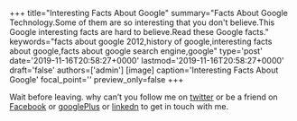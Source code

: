 +++
title="Interesting Facts About Google"
summary="Facts About Google Technology.Some of them are so interesting that you don't believe.This Google interesting facts are hard to believe.Read these Google facts."
keywords="facts about google 2012,history of google,interesting facts about google,facts about google search engine,google"
type='post'
date='2019-11-16T20:58:27+0000'
lastmod='2019-11-16T20:58:27+0000'
draft='false'
authors=['admin']
[image]
caption='Interesting Facts About Google'
focal_point=''
preview_only=false
+++














Wait before leaving.
why can’t you follow me on <a href="https://twitter.com/arungudelli" target="_blank">twitter</a> or be a friend on <a href="https://www.facebook.com/gudelliArun" target="_blank">Facebook</a> or <a href="https://plus.google.com/+ArunkumarGudelli" target="_blank">googlePlus</a> or <a href="https://www.linkedin.com/in/arungudelli/" target="_blank">linkedn</a> to get in touch with me.







